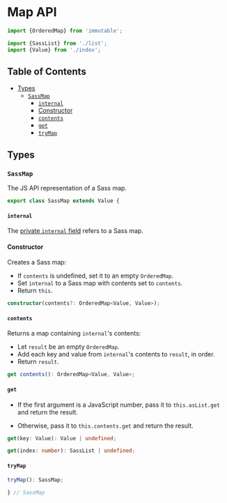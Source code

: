 # Map API

```ts
import {OrderedMap} from 'immutable';

import {SassList} from './list';
import {Value} from './index';
```

## Table of Contents

* [Types](#types)
  * [`SassMap`](#sassmap)
    * [`internal`](#internal)
    * [Constructor](#constructor)
    * [`contents`](#contents)
    * [`get`](#get)
    * [`tryMap`](#trymap)

## Types

### `SassMap`

The JS API representation of a Sass map.

```ts
export class SassMap extends Value {
```

#### `internal`

The [private `internal` field] refers to a Sass map.

[private `internal` field]: index.d.ts.md#internal

#### Constructor

Creates a Sass map:

* If `contents` is undefined, set it to an empty `OrderedMap`.
* Set `internal` to a Sass map with contents set to `contents`.
* Return `this`.

```ts
constructor(contents?: OrderedMap<Value, Value>);
```

#### `contents`

Returns a map containing `internal`'s contents:

* Let `result` be an empty `OrderedMap`.
* Add each key and value from `internal`'s contents to `result`, in order.
* Return `result`.

```ts
get contents(): OrderedMap<Value, Value>;
```

#### `get`

* If the first argument is a JavaScript number, pass it to `this.asList.get` and
  return the result.

* Otherwise, pass it to `this.contents.get` and return the result.

```ts
get(key: Value): Value | undefined;

get(index: number): SassList | undefined;
```

#### `tryMap`

```ts
tryMap(): SassMap;
```

```ts
} // SassMap
```
